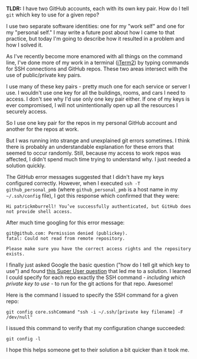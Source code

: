 <!--
.. title: Git and the SSH Command
.. slug: git-and-the-ssh-command
.. date: 2021-03-28 13:47:15 UTC-04:00
.. tags: git
.. category: softwaredev
.. link:
.. description:
.. type: text
.. nocomments: True
-->

**TLDR:** I have two GitHub accounts, each with its own key pair. How do I tell `git` which key to use for a given repo?

I use two separate software identities: one for my "work self" and one for my "personal self." I may write a future post about how I came to that practice, but today I'm going to describe how it resulted in a problem and how I solved it.

<!-- TEASER_END -->

As I've recently become more enamored with all things on the command line, I've done more of my work in a terminal ([iTerm2](https://iterm2.com)) by typing commands for SSH connections and GitHub repos. These two areas intersect with the use of public/private key pairs.

I use many of these key pairs - pretty much one for each service or server I use. I wouldn't use one key for all the buildings, rooms, and cars I need to access. I don't see why I'd use only one key pair either. If one of my keys is ever compromised, I will not unintentionally open up all the resources I securely access.

So I use one key pair for the repos in my personal GitHub account and another for the repos at work.

But I was running into strange and unexplained git errors sometimes. I think there is probably an understandable explanation for these errors that seemed to occur randomly. Still, because my access to work repos was affected, I didn't spend much time trying to understand why. I just needed a solution quickly.

The GitHub error messages suggested that I didn't have my keys configured correctly. However, when I executed `ssh -T github_personal_pmb` (where `github_personal_pmb` is a host name in my `~/.ssh/config` file), I got this response which confirmed that they were:

```text
Hi patrickmburrell! You’ve successfully authenticated, but GitHub does not provide shell access.
```

After much time googling for this error message:

```text
git@github.com: Permission denied (publickey).
fatal: Could not read from remote repository.

Please make sure you have the correct access rights and the repository exists.
```

I finally just asked Google the basic question ("how do I tell git which key to use") and found [this Super User question](https://superuser.com/questions/232373/hot-to-tell-git-which-private-key-to-use) that led me to a solution. I learned I could specify for each repo exactly the SSH command - _including which private key to use_ - to run for the git actions for that repo. Awesome!

Here is the command I issued to specify the SSH command for a given repo:

```shell
git config core.sshCommand "ssh -i ~/.ssh/[private key filename] -F /dev/null"
```

I issued this command to verify that my configuration change succeeded:

```shell
git config -l
```

I hope this helps someone get to their solution a bit quicker than it took me.
